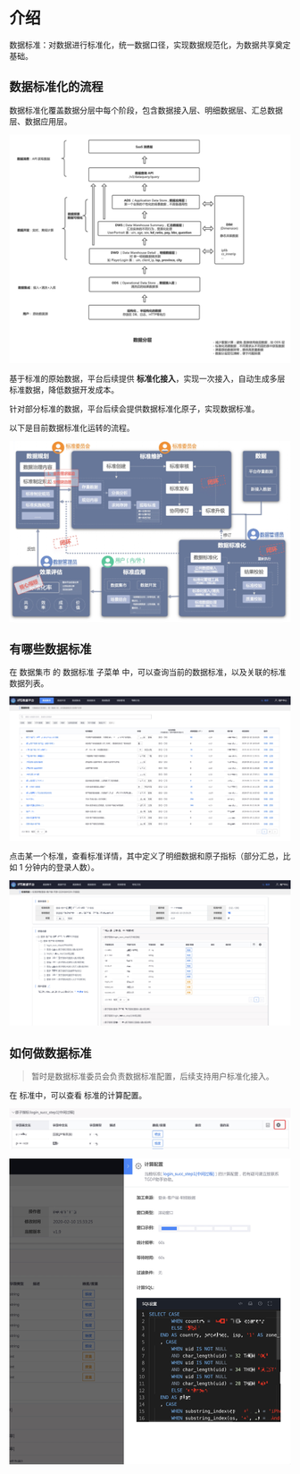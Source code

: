 # 介绍

数据标准：对数据进行标准化，统一数据口径，实现数据规范化，为数据共享奠定基础。


## 数据标准化的流程

数据标准化覆盖数据分层中每个阶段，包含数据接入层、明细数据层、汇总数据层、数据应用层。

![-w1216](media/15858898905383.jpg)


基于标准的原始数据，平台后续提供 **标准化接入**，实现一次接入，自动生成多层标准数据，降低数据开发成本。

针对部分标准的数据，平台后续会提供数据标准化原子，实现数据标准。

以下是目前数据标准化运转的流程。

![](media/15858894748318.jpg)


## 有哪些数据标准

在 数据集市 的 数据标准 子菜单 中，可以查询当前的数据标准，以及关联的标准数据列表。

![-w1916](media/15858799909569.jpg)

点击某一个标准，查看标准详情，其中定义了明细数据和原子指标（部分汇总，比如 1 分钟内的登录人数）。

![-w1909](media/15858802523884.jpg)


## 如何做数据标准

> 暂时是数据标准委员会负责数据标准配置，后续支持用户标准化接入。

在 标准中，可以查看 标准的计算配置。

![-w1128](media/15858805410965.jpg)

![-w976](media/15858805678318.jpg)



